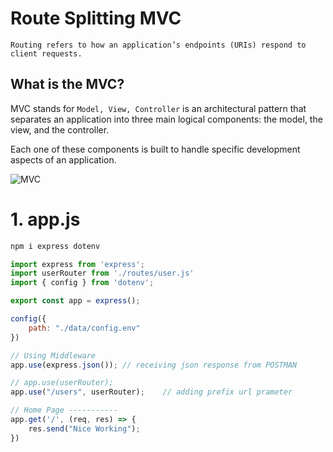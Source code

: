 # Route Splitting MVC

`Routing refers to how an application’s endpoints (URIs) respond to client requests.`


## What is the MVC?
MVC stands for `Model, View, Controller` is an architectural pattern that separates an application into three main logical components: the model, the view, and the controller. 

Each one of these components is built to handle specific development aspects of an application.

![MVC](https://miro.medium.com/v2/resize:fit:720/format:webp/0*TgEUas3y7zXZHgeR.png)

# 1. app.js

```js
npm i express dotenv
```

```js
import express from 'express';
import userRouter from './routes/user.js'
import { config } from 'dotenv';

export const app = express();

config({
    path: "./data/config.env"
})

// Using Middleware 
app.use(express.json()); // receiving json response from POSTMAN

// app.use(userRouter);
app.use("/users", userRouter);    // adding prefix url prameter

// Home Page -----------
app.get('/', (req, res) => {
    res.send("Nice Working");
})
```